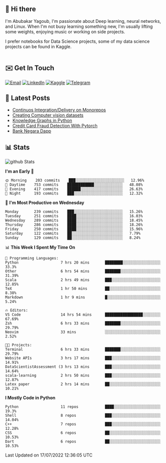 ## 👋 Hi there

I'm Abubakar Yagoub, I'm passionate about Deep learning, neural networks, and
Linux. When I'm not busy learning something new, I'm usually lifting some
weights, enjoying music or working on side projects.

I prefer notebooks for Data Science projects, some of my data science projects
can be found in Kaggle. <br> <br>

## ✉️ Get In Touch

[![Email](https://img.shields.io/badge/Email-f1f1f1?style=for-the-badge&logo=gmail&logoColor=0f111a)](mailto:hi@blacksuan19.dev)
[![LinkedIn](https://img.shields.io/badge/LinkedIn-0077B5?style=for-the-badge&logo=linkedin&logoColor=white)](https://www.linkedin.com/in/blacksuan19/)
[![Kaggle](https://img.shields.io/badge/Kaggle-5acfff?style=for-the-badge&logo=kaggle&logoColor=white)](http://kaggle.com/abubakaryagob/)
[![Telegram](https://img.shields.io/badge/Telegram-2CA5E0?style=for-the-badge&logo=telegram&logoColor=white)](https://t.me/blacksuan19)

## 📩 Latest Posts

<!-- BLOG-POST-LIST:START -->
- [Continuos Integration/Delivery on Monorepos](http://blacksuan19.dev/blog/github-actions-monorepos/)
- [Creating Computer vision datasets](http://blacksuan19.dev/blog/creating-datasets/)
- [Knowledge Graphs in Python](http://blacksuan19.dev/projects/Knowledge_Graphs/)
- [Credit Card Fraud Detection With Pytorch](http://blacksuan19.dev/projects/credit-card-fraud-detection-with-pytorch/)
- [Bank Negara Dapp](http://blacksuan19.dev/projects/bank-negara/)
<!-- BLOG-POST-LIST:END -->

## 📊 Stats

![github Stats](https://github-readme-stats.vercel.app/api?username=blacksuan19&theme=github_dark&show_icons=true&count_private=true&custom_title=Github%20Stats&hide_border=true)

<!--START_SECTION:waka-->
**I'm an Early 🐤** 

```text
🌞 Morning    203 commits    ███░░░░░░░░░░░░░░░░░░░░░░   12.96% 
🌆 Daytime    753 commits    ████████████░░░░░░░░░░░░░   48.08% 
🌃 Evening    417 commits    ██████░░░░░░░░░░░░░░░░░░░   26.63% 
🌙 Night      193 commits    ███░░░░░░░░░░░░░░░░░░░░░░   12.32%

```
📅 **I'm Most Productive on Wednesday** 

```text
Monday       239 commits    ███░░░░░░░░░░░░░░░░░░░░░░   15.26% 
Tuesday      251 commits    ████░░░░░░░░░░░░░░░░░░░░░   16.03% 
Wednesday    289 commits    ████░░░░░░░░░░░░░░░░░░░░░   18.45% 
Thursday     286 commits    ████░░░░░░░░░░░░░░░░░░░░░   18.26% 
Friday       250 commits    ████░░░░░░░░░░░░░░░░░░░░░   15.96% 
Saturday     122 commits    ██░░░░░░░░░░░░░░░░░░░░░░░   7.79% 
Sunday       129 commits    ██░░░░░░░░░░░░░░░░░░░░░░░   8.24%

```


📊 **This Week I Spent My Time On** 

```text
💬 Programming Languages: 
Python                   7 hrs 20 mins       ████████░░░░░░░░░░░░░░░░░   33.3% 
Other                    6 hrs 54 mins       ███████░░░░░░░░░░░░░░░░░░   31.39% 
Scala                    2 hrs 49 mins       ███░░░░░░░░░░░░░░░░░░░░░░   12.85% 
TeX                      1 hr 50 mins        ██░░░░░░░░░░░░░░░░░░░░░░░   8.38% 
Markdown                 1 hr 9 mins         █░░░░░░░░░░░░░░░░░░░░░░░░   5.24%

🔥 Editors: 
VS Code                  14 hrs 54 mins      █████████████████░░░░░░░░   67.69% 
Zsh                      6 hrs 33 mins       ███████░░░░░░░░░░░░░░░░░░   29.79% 
Neovim                   33 mins             ░░░░░░░░░░░░░░░░░░░░░░░░░   2.52%

🐱‍💻 Projects: 
Terminal                 6 hrs 33 mins       ███████░░░░░░░░░░░░░░░░░░   29.79% 
Website APIs             3 hrs 17 mins       ███░░░░░░░░░░░░░░░░░░░░░░   14.91% 
DataScientistAssessment (3 hrs 13 mins       ███░░░░░░░░░░░░░░░░░░░░░░   14.64% 
scala-learning           2 hrs 50 mins       ███░░░░░░░░░░░░░░░░░░░░░░   12.87% 
Latex paper              2 hrs 14 mins       ██░░░░░░░░░░░░░░░░░░░░░░░   10.21%

```

**I Mostly Code in Python** 

```text
Python                   11 repos            ████░░░░░░░░░░░░░░░░░░░░░   19.3% 
Shell                    8 repos             ███░░░░░░░░░░░░░░░░░░░░░░   14.04% 
C++                      7 repos             ███░░░░░░░░░░░░░░░░░░░░░░   12.28% 
CSS                      6 repos             ██░░░░░░░░░░░░░░░░░░░░░░░   10.53% 
Dart                     6 repos             ██░░░░░░░░░░░░░░░░░░░░░░░   10.53%

```



 Last Updated on 17/07/2022 12:36:05 UTC
<!--END_SECTION:waka-->
